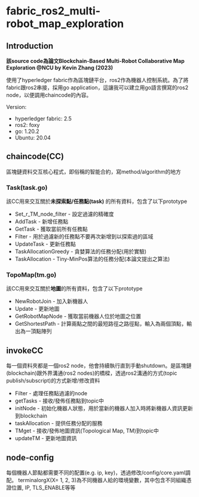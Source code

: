 # fabric_ros2_multi-robot_map_exploration

## Introduction
**該source code為論文Blockchain-Based Multi-Robot Collaborative Map Exploration @NCU by Kevin Zhang (2023)**

使用了hyperledger fabric作為區塊鏈平台，ros2作為機器人控制系統。為了將fabric跟ros2串接，採用go application，這讓我可以建立用go語言撰寫的ros2 node，以便調用chaincode的內容。

Version:
* hyperledger fabric: 2.5
* ros2: foxy
* go: 1.20.2
* Ubuntu: 20.04


## chaincode(CC)

區塊鏈資料交互核心程式，即俗稱的智能合約，寫method/algorithm的地方

### Task(task.go)
該CC用來交互關於**未探索點/任務點(task)** 的所有資料，包含了以下prototype
* Set_r_TM_node_filter - 設定過濾的精確度
* AddTask - 新增任務點
* GetTask - 獲取當前所有任務點
* Filter - 用於過濾新的任務點不要再次新增到以探索過的區域
* UpdateTask - 更新任務點
* TaskAllocationGreedy - 貪婪算法的任務分配(用於實驗)
* TaskAllocation - Tiny-MinPos算法的任務分配(本論文提出之算法)

### TopoMap(tm.go)
該CC用來交互關於**地圖**的所有資料，包含了以下prototype
* NewRobotJoin - 加入新機器人
* Update - 更新地圖
* GetRobotMapNode - 獲取當前機器人位於地圖之位置
* GetShortestPath - 計算兩點之間的最短路徑之路徑點，輸入為兩個頂點，輸出為一頂點陣列

## invokeCC
每一個資料夾都是一個ros2 node，他會持續執行直到手動shutdown。是區塊鏈(blockchain)跟外界溝通(ros2 nodes)的橋樑，透過ros2溝通的方式(topic publish/subscript)的方式新增/修改資料

* Filter - 處理任務點過濾的node
* getTasks - 接收/發佈任務點到topic中
* initNode - 初始化機器人狀態，用於當新的機器人加入時將新機器人資訊更新到blockchain
* taskAllocation - 提供任務分配的服務
* TMget - 接收/發佈地圖資訊(Topological Map, TM)到topic中
* updateTM - 更新地圖資訊

## node-config
每個機器人節點都需要不同的配置(e.g. ip, key)，透過修改/config/core.yaml調配。
terminalorgX(X= 1, 2, 3)為不同機器人給的環境變數，其中包含不同組織憑證位置, IP, TLS_ENABLE等等

